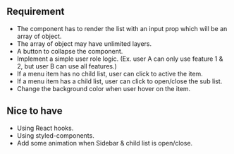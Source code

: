 ## Requirement

- The component has to render the list with an input prop which will be an array of object.
- The array of object may have unlimited layers.
- A button to collapse the component.
- Implement a simple user role logic. (Ex. user A can only use feature 1 & 2, but user B can use all features.)
- If a menu item has no child list, user can click to active the item.
- If a menu item has a child list, user can click to open/close the sub list.
- Change the background color when user hover on the item.

## Nice to have

- Using React hooks.
- Using styled-components.
- Add some animation when Sidebar & child list is open/close.
